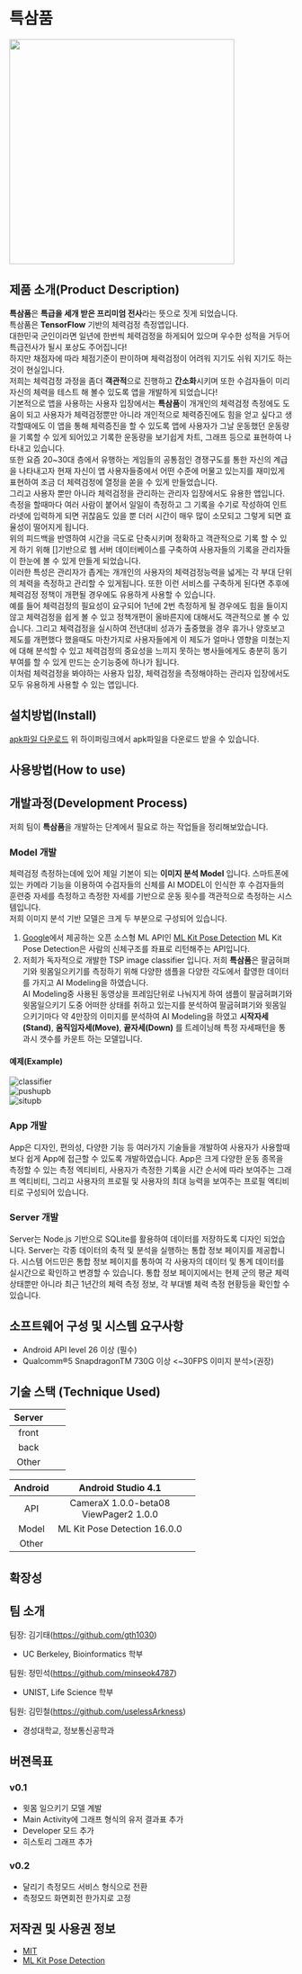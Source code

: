 # 특삼품

<img src= https://github.com/osamhack2020/APP_TookSamPoom_Navy3Generals/blob/Markdown/sampleImage/TSPLOGO.png width="400">

## 제품 소개(Product Description)

**특삼품**은 **특급을 세개 받은 프리미엄 전사**라는 뜻으로 짓게 되었습니다.  
특삼품은 **TensorFlow** 기반의 체력검정 측정앱입니다.  
대한민국 군인이라면 일년에 한번씩 체력검정을 하게되어 있으며 우수한 성적을 거두어 특급전사가 될시 포상도 주어집니다!  
하지만 채점자에 따라 체점기준이 판이하며 체력검정이 어려워 지기도 쉬워 지기도 하는것이 현실입니다.  
저희는 체력검정 과정을 좀더 **객관적**으로 진행하고 **간소화**시키며 또한 수검자들이 미리 자신의 체력을  테스트 해 볼수 있도록 앱을 개발하게 되었습니다!  
기본적으로 앱을 사용하는 사용자 입장에서는 **특삼품**이 개개인의 체력검정 측정에도 도움이 되고 사용자가 체력검정뿐만 아니라 개인적으로 체력증진에도 힘을 얻고 싶다고 생각할때에도 이 앱을 통해
체력증진을 할 수 있도록 앱에 사용자가 그날 운동했던 운동량을 기록할 수 있게 되어있고 기록한 운동량을 보기쉽게 차트, 그래프 등으로 표현하여 나타내고 있습니다.  
또한 요즘 20~30대 층에서 유행하는 게임들의 공통점인 경쟁구도를 통한 자신의 계급을 나타내고자 현재 자신이 앱 사용자들중에서 어떤 수준에 머물고 있는지를 재미있게 표현하여 조금 더 체력검정에 열정을 쏟을 수 있게 만들었습니다.  
그리고 사용자 뿐만 아니라 체력검정을 관리하는 관리자 입장에서도 유용한 앱입니다.   
측정을 할때마다 여러 사람이 붙어서 일일이 측정하고 그 기록을 수기로 작성하여 인트라넷에 입력하게 되면 귀찮음도 있을 뿐 더러 시간이 매우 많이 소모되고 그렇게 되면 효율성이 떨어지게 됩니다.  
위의 피드백을 반영하여 시간을 극도로 단축시키며 정확하고 객관적으로 기록 할 수 있게 하기 위해 []기반으로 웹 서버 데이터베이스를 구축하여 사용자들의 기록을 관리자들이 한눈에 볼 수 있게 만들게 되었습니다.  
이러한 특성은 관리자가 좁게는 개개인의 사용자의 체력검정능력을 넓게는 각 부대 단위의 체력을 측정하고 관리할 수 있게됩니다.
또한 이런 서비스를 구축하게 된다면 추후에 체력검정 정책이 개편될 경우에도 유용하게 사용할 수 있습니다.  
예를 들어 체력검정의 필요성이 요구되어 1년에 2번 측정하게 될 경우에도 힘을 들이지 않고 체력검정을 쉽게 볼 수 있고 정책개편이 올바른지에 대해서도 객관적으로 볼 수 있습니다.
그리고 체력검정을 실시하여 전년대비 성과가 출중했을 경우 휴가나 양호보고 제도를 개편했다 했을때도 마찬가지로 사용자들에게 이 제도가 얼마나 영향을 미쳤는지에 대해 분석할 수 있고 체력검정의 중요성을 느끼지 못하는 병사들에게도 충분히 동기부여를 할 수 있게 만드는 순기능중에 하나가 됩니다.  
이처럼 체력검정을 봐야하는 사용자 입장, 체력검정을 측정해야하는 관리자 입장에서도 모두 유용하게 사용할 수 있는 앱입니다.

## 설치방법(Install)

[apk파일 다운로드](https://github.com/osamhack2020/APP_TookSamPoom_Navy3Generals/tree/master/app/release)
위 하이퍼링크에서 apk파일을 다운로드 받을 수 있습니다.

## 사용방법(How to use)

## 개발과정(Development Process)
저희 팀이 **특삼품**을 개발하는 단계에서 필요로 하는 작업들을 정리해보았습니다.

### Model 개발
체력검정 측정하는데에 있어 제일 기본이 되는 **이미지 분석 Model** 입니다.
스마트폰에 있는 카메라 기능을 이용하여 수검자들의 신체를 AI MODEL이 인식한 후 수검자들의 훈련중 자세를 측정하고 측정한 자세를 기반으로 운동 횟수를 객관적으로 측정하는 시스템입니다.  
저희 이미지 분석 기반 모델은 크게 두 부분으로 구성되어 있습니다. 
1. [Google](https://www.google.com/)에서 제공하는 오픈 소스형 ML API인 [ML Kit Pose Detection](https://developers.google.com/ml-kit/vision/pose-detection)
ML Kit Pose Detection은 사람의 신체구조를 좌표로 리턴해주는 API입니다. 
2. 저희가 독자적으로 개발한 TSP image classifier 입니다.
저희 **특삼품**은 팔굽혀펴기와 윗몸일으키기를 측정하기 위해 다양한 샘플을 다양한 각도에서 촬영한 데이터를 가지고 AI Modeling을 하였습니다.  
AI Modeling중 사용된 동영상을 프레임단위로 나눠지게 하여 샘플이 팔굽혀펴기와 윗몸일으키기 도중 어떠한 상태를 취하고 있는지를 분석하여 팔굽혀펴기와 윗몸일으키기마다 약 4만장의 이미지를 분석하여 AI Modeling을 하였고 **시작자세(Stand)**, **움직임자세(Move)**, **끝자세(Down)** 를 트레이닝해 특정 자세패턴을 통과시 갯수를 카운트 하는 모델입니다.  
#### 예제(Example)

![classifier](https://github.com/osamhack2020/APP_TookSamPoom_Navy3Generals/blob/Markdown/sampleImage/classfier.JPG)  
![pushupb](https://github.com/osamhack2020/APP_TookSamPoom_Navy3Generals/blob/Markdown/sampleImage/Pushupb.JPG)  
![situpb](https://github.com/osamhack2020/APP_TookSamPoom_Navy3Generals/blob/Markdown/sampleImage/Situpb.JPG)  




### App 개발

App은 디자인, 편의성, 다양한 기능 등 여러가지 기술들을 개발하여 사용자가 사용할때 보다 쉽게 App에 접근할 수 있도록 개발하였습니다.
App은 크게 다양한 운동 종목을 측정할 수 있는 측정 엑티비티, 사용자가 측정한 기록을 시간 순서에 따라 보여주는 그래프 엑티비티, 그리고 사용자의 프로필 및 사용자의 최대 능력을 보여주는 프로필 엑티비티로 구성되어 있습니다. 


### Server 개발

Server는 Node.js 기반으로 SQLite를 활용하여 데이터를 저장하도록 디자인 되었습니다. Server는 각종 데이터의 축적 및 분석을 실행하는 통합 정보 페이지를 제공합니다. 시스템 어드민은 통합 정보 페이지를 통하여 각 사용자의 데이터 및 통계 데이터를 실시간으로 확인하고 변경할 수 있습니다. 통합 정보 페이지에서는 현제 군의 평균 체력 상태뿐만 아니라 최근 1년간의 체력 측정 정보, 각 부대별 체력 측정 현황등을 확인할 수 있습니다.

## 소프트웨어 구성 및 시스템 요구사항

- Android API level 26 이상 (필수)
- Qualcomm®5 SnapdragonTM 730G 이상 <~30FPS 이미지 분석>(권장)

## 기술 스택 (Technique Used)

|Server | | |
|:----------:|:----------:|:----------:|
| front | | |
| back | | |  
| Other | | |  

| Android | Android Studio 4.1 |  |
|:----------:|:----------:|:----------:|
| API | CameraX 1.0.0-beta08<br>ViewPager2 1.0.0 |  |
| Model | ML Kit Pose Detection 16.0.0 |  |  
| Other | | |  

## 확장성

## 팀 소개

팀장: 김기태(https://github.com/gth1030)
- UC Berkeley, Bioinformatics 학부

팀원: 정민석(https://github.com/minseok4787)
- UNIST, Life Science 학부

팀원: 김민철(https://github.com/uselessArkness)
- 경성대학교, 정보통신공학과

## 버젼목표

### v0.1
- 윗몸 일으키기 모델 계발
- Main Activity에 그래프 형식의 유저 결과표 추가
- Developer 모드 추가
- 히스토리 그래프 추가

### v0.2
- 달리기 측정모드 서비스 형식으로 전환
- 측정모드 화면회전 한가지로 고정

## 저작권 및 사용권 정보
 * [MIT](https://github.com/osam2020-WEB/Sample-ProjectName-TeamName/blob/master/license.md)
 * [ML Kit Pose Detection](https://developers.google.com/ml-kit/vision/pose-detection)
